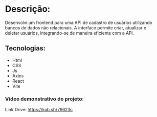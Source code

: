 # Descrição:
Desenvolvi um frontend para uma API de cadastro de usuários utilizando bancos de dados não relacionais. A interface permite criar, atualizar e deletar usuários, integrando-se de maneira eficiente com a API.

## Tecnologias: 
- Html 
- CSS 
- Js 
- Axios 
- React 
- Vite 

### Vídeo demonstrativo do projeto: 

Link Drive: https://kub.sh/79623c
